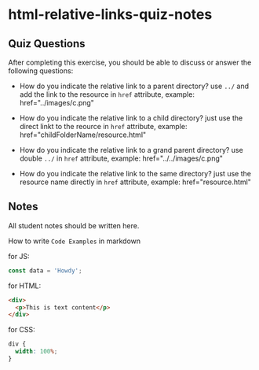 # html-relative-links-quiz-notes

## Quiz Questions

After completing this exercise, you should be able to discuss or answer the following questions:

- How do you indicate the relative link to a parent directory?
  use `../` and add the link to the resource in `href` attribute, example: href="../images/c.png"

- How do you indicate the relative link to a child directory?
  just use the direct linkt to the reource in `href` attribute, example: href="childFolderName/resource.html"

- How do you indicate the relative link to a grand parent directory?
  use double `../` in `href` attribute, example: href="../../images/c.png"

- How do you indicate the relative link to the same directory?
  just use the resource name directly in `href` attribute, example: href="resource.html"

## Notes

All student notes should be written here.

How to write `Code Examples` in markdown

for JS:

```javascript
const data = 'Howdy';
```

for HTML:

```html
<div>
  <p>This is text content</p>
</div>
```

for CSS:

```css
div {
  width: 100%;
}
```
